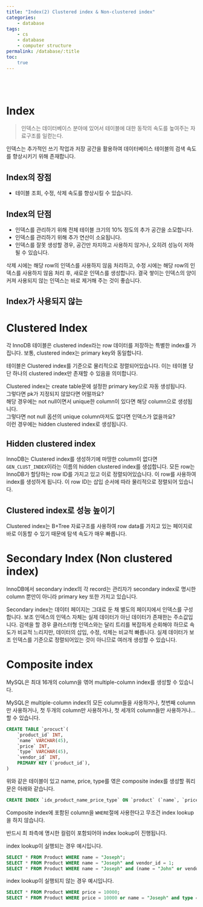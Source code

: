 ```yaml
---
title: "Index(2) Clustered index & Non-clustered index"
categories:
    - database
tags:
    - cs
    - database
    - computer structure
permalink: /database/:title
toc:
    true
---
```


<br>
<br>

# Index

> 인덱스는 데이터베이스 분야에 있어서 테이블에 대한 동작의 속도를 높여주는 자료구조를 일컫는다.

인덱스는 추가적인 쓰기 작업과 저장 공간을 활용하여 데이터베이스 테이블의 검색 속도를 향상시키기 위해 존재합니다.

## Index의 장점
  - 테이블 조회, 수정, 삭제 속도를 향상시킬 수 있습니다.

## Index의 단점
  - 인덱스를 관리하기 위해 전체 테이블 크기의 10% 정도의 추가 공간을 소모합니다.
  - 인덱스를 관리하기 위해 추가 연산이 소요됩니다.
  - 인덱스를 잘못 생성할 경우, 공간만 차지하고 사용하지 않거나, 오히려 성능이 저하될 수 있습니다.

삭제 시에는 해당 row의 인덱스를 사용하지 않음 처리하고, 수정 시에는 해당 row의 인덱스를 사용하지 않음 처리 후, 새로운 인덱스를 생성합니다. 결국 쌓이는 인덱스의 양이 커져 사용되지 않는 인덱스는 바로 제거해 주는 것이 좋습니다.

## Index가 사용되지 않는 

# Clustered Index

각 InnoDB 테이블은 clustered index라는 row 데이터를 저장하는 특별한 index를 가집니다. 보통, clustered index는 primary key와 동일합니다.

테이블은 Clustered index를 기준으로 물리적으로 정렬되어있습니다. 이는 테이블 당 단 하나의 clustered index만 존재할 수 있음을 의미합니다.

Clustered index는 create table문에 설정한 primary key으로 자동 생성됩니다.\
그렇다면 pk가 지정되지 않았다면 어떨까요?\
해당 경우에는 not null이면서 unique한 column이 있다면 해당 column으로 생성됩니다.\
그렇다면 not null 옵션의 unique column마저도 없다면 인덱스가 없을까요?\
이런 경우에는 hidden clustered index로 생성됩니다.

## Hidden clustered index

InnoDB는 Clustered index를 생성하기에 마땅한 column이 없다면 `GEN_CLUST_INDEX`이라는 이름의 hidden clustered index를 생섭합니다. 모든 row는 InnoDB가 할당하는 row ID를 가지고 있고 이로 정렬되어있습니다. 이 row를 사용하여 index를 생성하게 됩니다. 이 row ID는 삽입 순서에 따라 물리적으로 정렬되어 있습니다.

## Clustered index로 성능 높이기

Clustered index는 B+Tree 자료구조를 사용하여 row data를 가지고 있는 페이지로 바로 이동할 수 있기 때문에 탐색 속도가 매우 빠릅니다.

# Secondary Index (Non clustered index)

InnoDB에서 secondary index의 각 record는 관리자가 secondary index로 명시한 column 뿐만이 아니라 primary key 또한 가지고 있습니다.

Secondary index는 데이터 페이지는 그대로 둔 채 별도의 페이지에서 인덱스를 구성합니다. 보조 인덱스의 인덱스 자체는 실제 데이터가 아닌 데이터가 존재한는 주소값입니다. 검색을 할 경우 클러스터형 인덱스와는 달리 트리를 복잡하게 순회해야 하므로 속도가 비교적 느리지만, 데이터의 삽입, 수정, 삭제는 비교적 빠릅니다. 실제 데이터가 보조 인덱스를 기준으로 정렬되어있는 것이 아니므로 여러개 생성할 수 있습니다.

# Composite index

MySQL은 최대 16개의 column을 엮어 multiple-column index를 생성할 수 있습니다.

MySQL은 multiple-column index의 모든 column들을 사용하거나, 첫번째 column만 사용하거나, 첫 두개의 column만 사용하거나, 첫 세개의 column들만 사용하거나... 할 수 있습니다.

```sql
CREATE TABLE `procuct`(
    `product_id` INT,
    `name` VARCHAR(45),
    `price` INT,
    `type` VARCHAR(45),
    `vendor_id` INT,
    PRIMARY KEY (`product_id`),
)
```

위와 같은 테이블이 있고 name, price, type를 엮은 composite index를 생성할 쿼리문은 아래와 같습니다.

```sql
CREATE INDEX `idx_product_name_price_type` ON `product` (`name`, `price`, `type`);
```

Composite index에 포함된 column을 `WHERE`절에 사용한다고 무조건 index lookup을 하지 않습니다.

반드시 최 좌측에 명시한 컬럼이 포함되어야 index lookup이 진행됩니다.

index lookup이 실행되는 경우 예시입니다.
```sql
SELECT * FROM Product WHERE name = "Joseph";
SELECT * FROM Product WHERE name = "Joseph" and vendor_id = 1;
SELECT * FROM Product WHERE name = "Joseph" and (name = "John" or vendor_id = 1);
```

index lookup이 실행되지 않는 경우 예시입니다.
```sql
SELECT * FROM Product WHERE price = 10000;
SELECT * FROM Product WHERE price = 10000 or name = "Joseph" and type = "FOOD";
```